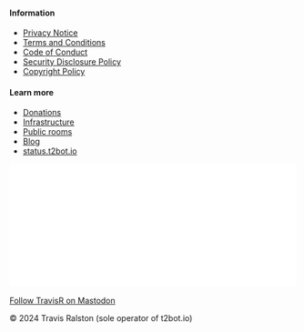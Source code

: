 <div class="footer-flex">

<div class="footer-column">

#### Information

* [Privacy Notice](/docs/legal/privacy-v1)
* [Terms and Conditions](/docs/legal/terms-v1)
* [Code of Conduct](/docs/legal/code-of-conduct-v1)
* [Security Disclosure Policy](/docs/legal/security-disclosure-policy-v1)
* [Copyright Policy](/docs/legal/copyright-v1)

</div>

<div class="footer-column">

#### Learn more

* [Donations](/donations)
* [Infrastructure](/infrastructure)
* [Public rooms](/docs/directory)
* [Blog](/blog)
* [status.t2bot.io](https://status.t2bot.io)

</div>

<div class="footer-column made-for-matrix">

[![matrix.org](/assets/img/made-for-matrix.svg)](https://matrix.org)

</div>

<div class="copyright">

<a rel="me" href="https://mstdn.ca/@travisr">Follow TravisR on Mastodon</a>

© 2024 Travis Ralston (sole operator of t2bot.io)

</div>

</div>
